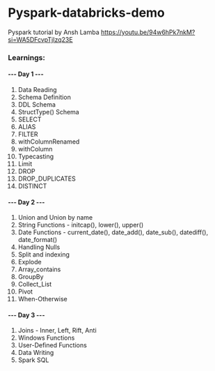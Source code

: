 # Pyspark-databricks-demo
Pyspark tutorial by Ansh Lamba
https://youtu.be/94w6hPk7nkM?si=WA5DFcvpTjIzq23E

### Learnings:
#### --- Day 1 ---
1. Data Reading
2. Schema Definition
3. DDL Schema
4. StructType() Schema
5. SELECT
6. ALIAS
7. FILTER
8. withColumnRenamed
9. withColumn
10. Typecasting
11. Limit
12. DROP
13. DROP_DUPLICATES
14. DISTINCT

#### --- Day 2 --- 
1. Union and Union by name
2. String Functions - initcap(), lower(), upper()
3. Date Functions - current_date(), date_add(), date_sub(), datediff(), date_format()
4. Handling Nulls
5. Split and indexing
6. Explode
7. Array_contains
8. GroupBy
9. Collect_List
10. Pivot
11. When-Otherwise

#### --- Day 3 --- 
1. Joins - Inner, Left, Rift, Anti
2. Windows Functions
3. User-Defined Functions
4. Data Writing
5. Spark SQL
